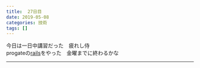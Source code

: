 ```yaml
---
title:  27日目
date: 2019-05-08
categories: 技術
tags: []
---
```

<p>今日は一日中講習だった　疲れし侍<br />
progateの<a class="keyword" href="http://d.hatena.ne.jp/keyword/rails">rails</a>をやった　金曜までに終わるかな　</p>

-----
